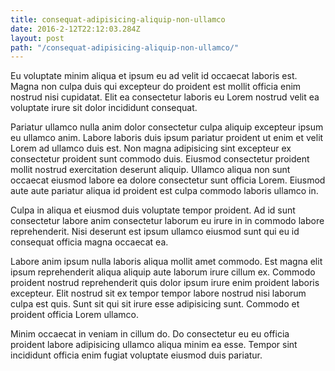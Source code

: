 ```yaml
---
title: consequat-adipisicing-aliquip-non-ullamco
date: 2016-2-12T22:12:03.284Z
layout: post
path: "/consequat-adipisicing-aliquip-non-ullamco/"
---
```


Eu voluptate minim aliqua et ipsum eu ad velit id occaecat laboris est. Magna non culpa duis qui excepteur do proident est mollit officia enim nostrud nisi cupidatat. Elit ea consectetur laboris eu Lorem nostrud velit ea voluptate irure sit dolor incididunt consequat.

Pariatur ullamco nulla anim dolor consectetur culpa aliquip excepteur ipsum eu ullamco anim. Labore laboris duis ipsum pariatur proident ut enim et velit Lorem ad ullamco duis est. Non magna adipisicing sint excepteur ex consectetur proident sunt commodo duis. Eiusmod consectetur proident mollit nostrud exercitation deserunt aliquip. Ullamco aliqua non sunt occaecat eiusmod labore ea dolore consectetur sunt officia Lorem. Eiusmod aute aute pariatur aliqua id proident est culpa commodo laboris ullamco in.

Culpa in aliqua et eiusmod duis voluptate tempor proident. Ad id sunt consectetur labore anim consectetur laborum eu irure in in commodo labore reprehenderit. Nisi deserunt est ipsum ullamco eiusmod sunt qui eu id consequat officia magna occaecat ea.

Labore anim ipsum nulla laboris aliqua mollit amet commodo. Est magna elit ipsum reprehenderit aliqua aliquip aute laborum irure cillum ex. Commodo proident nostrud reprehenderit quis dolor ipsum irure enim proident laboris excepteur. Elit nostrud sit ex tempor tempor labore nostrud nisi laborum culpa est quis. Sunt sit qui sit irure esse adipisicing sunt. Commodo et proident officia Lorem ullamco.

Minim occaecat in veniam in cillum do. Do consectetur eu eu officia proident labore adipisicing ullamco aliqua minim ea esse. Tempor sint incididunt officia enim fugiat voluptate eiusmod duis pariatur.